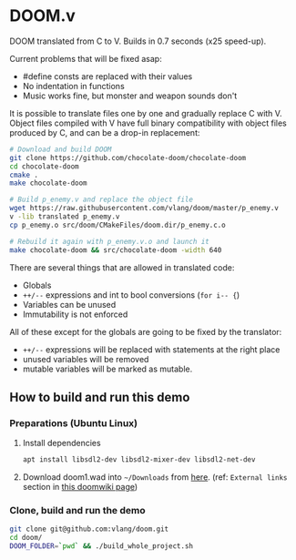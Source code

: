 # DOOM.v
DOOM translated from C to V.  Builds in 0.7 seconds (x25 speed-up).


Current problems that will be fixed asap:

- #define consts are replaced with their values
- No indentation in functions
- Music works fine, but monster and weapon sounds don't


It is possible to translate files one by one and gradually replace C with V. Object files compiled with V have full binary compatibility with object files produced by C, and can be a drop-in replacement:

```bash
# Download and build DOOM
git clone https://github.com/chocolate-doom/chocolate-doom
cd chocolate-doom
cmake .
make chocolate-doom

# Build p_enemy.v and replace the object file
wget https://raw.githubusercontent.com/vlang/doom/master/p_enemy.v
v -lib translated p_enemy.v
cp p_enemy.o src/doom/CMakeFiles/doom.dir/p_enemy.c.o

# Rebuild it again with p_enemy.v.o and launch it
make chocolate-doom && src/chocolate-doom -width 640
```

There are several things that are allowed in translated code:
- Globals
- `++/--` expressions and int to bool conversions (`for i-- {`)
- Variables can be unused
- Immutability is not enforced

All of these except for the globals are going to be fixed by the translator: 

- `++/--` expressions will be replaced with statements at the right place
- unused variables will be removed
- mutable variables will be marked as mutable.

## How to build and run this demo

### Preparations (Ubuntu Linux)

1. Install dependencies
   ```bash
   apt install libsdl2-dev libsdl2-mixer-dev libsdl2-net-dev
   ```

2. Download doom1.wad into `~/Downloads` from [here](https://distro.ibiblio.org/slitaz/sources/packages/d/doom1.wad). (ref: `External links` section in [this doomwiki page](https://doomwiki.org/wiki/DOOM1.WAD))

### Clone, build and run the demo

```bash
git clone git@github.com:vlang/doom.git
cd doom/
DOOM_FOLDER=`pwd` && ./build_whole_project.sh
```
